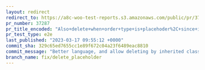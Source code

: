 ```yaml
---
layout: redirect
redirect_to: https://a8c-woo-test-reports.s3.amazonaws.com/public/pr/37287/e2e/index.html
pr_number: 37287
pr_title_encoded: "Also+delete+when+order+type+is+placehoder%2C+since+it+was+created+by+HPOS."
pr_test_type: e2e
last_published: "2023-03-17 09:55:12 +0000"
commit_sha: 329c65ed7655cc1e89f672c04a23f6489eac8810
commit_message: "Better language, and allow deleting by inherited classes too."
branch_name: fix/delete_placeholder
---
```

